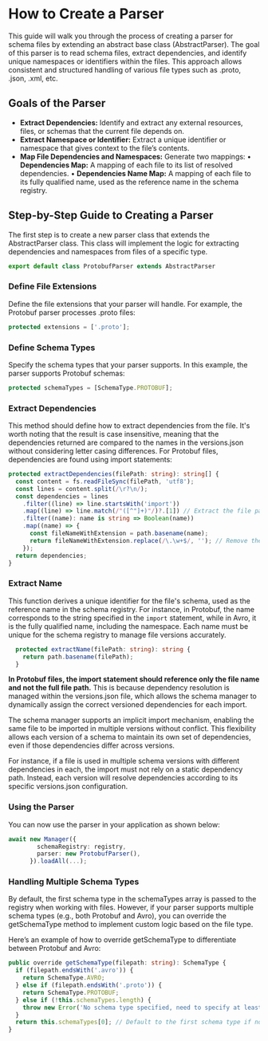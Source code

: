# How to Create a Parser

This guide will walk you through the process of creating a parser for schema files by extending an abstract base class (AbstractParser). The goal of this parser is to read schema files, extract dependencies, and identify unique namespaces or identifiers within the files. This approach allows consistent and structured handling of various file types such as .proto, .json, .xml, etc.

## Goals of the Parser

- **Extract Dependencies:** Identify and extract any external resources, files, or schemas that the current file depends on.
- **Extract Namespace or Identifier:** Extract a unique identifier or namespace that gives context to the file’s contents.
- **Map File Dependencies and Namespaces:** Generate two mappings:
  • **Dependencies Map:** A mapping of each file to its list of resolved dependencies.
  • **Dependencies Name Map:** A mapping of each file to its fully qualified name, used as the reference name in the schema registry.

## Step-by-Step Guide to Creating a Parser

The first step is to create a new parser class that extends the AbstractParser class. This class will implement the logic for extracting dependencies and namespaces from files of a specific type.

```typescript
export default class ProtobufParser extends AbstractParser
```

### Define File Extensions

Define the file extensions that your parser will handle. For example, the Protobuf parser processes .proto files:

```typescript
protected extensions = ['.proto'];
```

### Define Schema Types

Specify the schema types that your parser supports. In this example, the parser supports Protobuf schemas:

```typescript
protected schemaTypes = [SchemaType.PROTOBUF];
```

### Extract Dependencies

This method should define how to extract dependencies from the file. It's worth noting that the result is case insensitive, meaning that the dependencies returned are compared to the names in the versions.json without considering letter casing differences. For Protobuf files, dependencies are found using import statements:

```typescript
protected extractDependencies(filePath: string): string[] {
  const content = fs.readFileSync(filePath, 'utf8');
  const lines = content.split(/\r?\n/);
  const dependencies = lines
    .filter((line) => line.startsWith('import'))
    .map((line) => line.match(/"([^"]+)"/)?.[1]) // Extract the file path from the import statement
    .filter((name): name is string => Boolean(name))
    .map((name) => {
      const fileNameWithExtension = path.basename(name);
      return fileNameWithExtension.replace(/\.\w+$/, ''); // Remove the extension
    });
  return dependencies;
}
```

### Extract Name

This function derives a unique identifier for the file's schema, used as the reference name in the schema registry. For instance, in Protobuf, the name corresponds to the string specified in the `import` statement, while in Avro, it is the fully qualified name, including the namespace. Each name must be unique for the schema registry to manage file versions accurately.

```typescript
  protected extractName(filePath: string): string {
    return path.basename(filePath);
  }
```

**In Protobuf files, the import statement should reference only the file name and not the full file path.** This is because dependency resolution is managed within the versions.json file, which allows the schema manager to dynamically assign the correct versioned dependencies for each import.

The schema manager supports an implicit import mechanism, enabling the same file to be imported in multiple versions without conflict. This flexibility allows each version of a schema to maintain its own set of dependencies, even if those dependencies differ across versions.

For instance, if a file is used in multiple schema versions with different dependencies in each, the import must not rely on a static dependency path. Instead, each version will resolve dependencies according to its specific versions.json configuration.

### Using the Parser

You can now use the parser in your application as shown below:

```typescript
await new Manager({
        schemaRegistry: registry,
        parser: new ProtobufParser(),
      }).loadAll(...);
```

### Handling Multiple Schema Types

By default, the first schema type in the schemaTypes array is passed to the registry when working with files. However, if your parser supports multiple schema types (e.g., both Protobuf and Avro), you can override the getSchemaType method to implement custom logic based on the file type.

Here’s an example of how to override getSchemaType to differentiate between Protobuf and Avro:

```typescript
public override getSchemaType(filepath: string): SchemaType {
  if (filepath.endsWith('.avro')) {
    return SchemaType.AVRO;
  } else if (filepath.endsWith('.proto')) {
    return SchemaType.PROTOBUF;
  } else if (!this.schemaTypes.length) {
    throw new Error('No schema type specified, need to specify at least one schema type');
  }
  return this.schemaTypes[0]; // Default to the first schema type if no match is found
}
```
